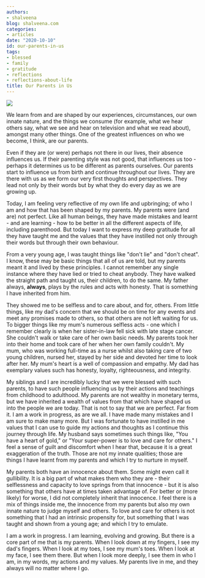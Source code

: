 ```yaml
---
authors:
- shalveena
blog: shalveena.com
categories:
- articles
date: "2020-10-10"
id: our-parents-in-us
tags:
- blessed
- family
- gratitude
- reflections
- reflections-about-life
title: Our Parents in Us
---
```


![](https://shalveena.files.wordpress.com/2020/10/img20180706120830-1.jpg?w=997)

We learn from and are shaped by our experiences, circumstances, our own innate nature, and the things we consume (for example, what we hear others say, what we see and hear on television and what we read about), amongst many other things. One of the greatest influences on who we become, I think, are our parents.

Even if they are (or were) perhaps not there in our lives, their absence influences us. If their parenting style was not good, that influences us too - perhaps it determines us to be different as parents ourselves. Our parents start to influence us from birth and continue throughout our lives. They are there with us as we form our very first thoughts and perspectives. They lead not only by their words but by what they do every day as we are growing up.

Today, I am feeling very reflective of my own life and upbringing; of who I am and how that has been shaped by my parents. My parents were (and are) not perfect. Like all human beings, they have made mistakes and learnt - and are learning - how to be better in all the different aspects of life, including parenthood. But today I want to express my deep gratitude for all they have taught me and the values that they have instilled not only through their words but through their own behaviour.

From a very young age, I was taught things like "don't lie" and "don't cheat". I know, these may be basic things that all of us are told, but my parents meant it and lived by these principles. I cannot remember any single instance where they have lied or tried to cheat anybody. They have walked the straight path and taught us, their children, to do the same. My father always, **always**, plays by the rules and acts with honesty. That is something I have inherited from him.

They showed me to be selfless and to care about, and for, others. From little things, like my dad's concern that we should be on time for any events and meet any promises made to others, so that others are not left waiting for us. To bigger things like my mum's numerous selfless acts - one which I remember clearly is when her sister-in-law fell sick with late stage cancer. She couldn't walk or take care of her own basic needs. My parents took her into their home and took care of her when her own family couldn't. My mum, who was working full-time as a nurse whilst also taking care of two young children, nursed her, stayed by her side and devoted her time to look after her. My mum's heart is a well of compassion and empathy. My dad has exemplary values such has honesty, loyalty, righteousness, and integrity.

My siblings and I are incredibly lucky that we were blessed with such parents, to have such people influencing us by their actions and teachings from childhood to adulthood. My parents are not wealthy in monetary terms, but we have inherited a wealth of values from that which have shaped us into the people we are today. That is not to say that we are perfect. Far from it. I am a work in progress, as are we all. I have made many mistakes and I am sure to make many more. But I was fortunate to have instilled in me values that I can use to guide my actions and thoughts as I continue this journey through life. My husband says sometimes such things like, "You have a heart of gold," or "Your super-power is to love and care for others." I feel a sense of guilt and discomfort when I hear that, because it is a great exaggeration of the truth. Those are not my innate qualities; those are things I have learnt from my parents and which I try to nurture in myself.

My parents both have an innocence about them. Some might even call it gullibility. It is a big part of what makes them who they are - their selflessness and capacity to love springs from that innocence - but it is also something that others have at times taken advantage of. For better or (more likely) for worse, I did not completely inherit that innocence. I feel there is a mix of things inside me, the innocence from my parents but also my own innate nature to judge myself and others. To love and care for others is not something that I had an intrinsic propensity for, but something that I was taught and shown from a young age; and which I try to emulate.

I am a work in progress. I am learning, evolving and growing. But there is a core part of me that is my parents. When I look down at my fingers, I see my dad's fingers. When I look at my toes, I see my mum's toes. When I look at my face, I see them there. But when I look more deeply, I see them in who I am, in my words, my actions and my values. My parents live in me, and they always will no matter where I go.
